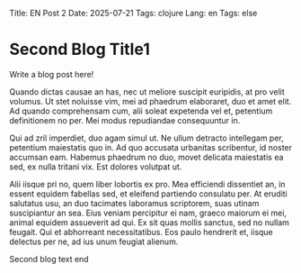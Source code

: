 Title: EN Post 2
Date: 2025-07-21
Tags: clojure
Lang: en
Tags: else

# Second Blog Title1

Write a blog post here!

Quando dictas causae an has, nec ut meliore suscipit euripidis, at pro velit volumus. Ut stet noluisse vim, mei ad phaedrum elaboraret, duo et amet elit. Ad quando comprehensam cum, alii soleat expetenda vel et, petentium definitionem no per. Mei modus repudiandae consequuntur in.

Qui ad zril imperdiet, duo agam simul ut. Ne ullum detracto intellegam per, petentium maiestatis quo in. Ad quo accusata urbanitas scribentur, id noster accumsan eam. Habemus phaedrum no duo, movet delicata maiestatis ea sed, ex nulla tritani vix. Est dolores volutpat ut.

Alii iisque pri no, quem liber lobortis ex pro. Mea efficiendi dissentiet an, in essent equidem fabellas sed, et eleifend partiendo consulatu per. At eruditi salutatus usu, an duo tacimates laboramus scriptorem, suas utinam suscipiantur an sea. Eius veniam percipitur ei nam, graeco maiorum ei mei, animal equidem assueverit ad qui. Ex sit quas mollis sanctus, sed no nullam feugait. Qui et abhorreant necessitatibus. Eos paulo hendrerit et, iisque delectus per ne, ad ius unum feugiat alienum.

Second blog text end

